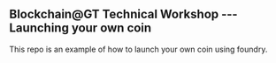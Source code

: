 ## Blockchain@GT Technical Workshop --- Launching your own coin

This repo is an example of how to launch your own coin using foundry. 
